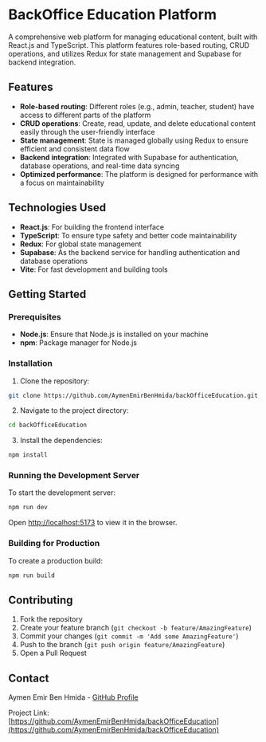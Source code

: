 # BackOffice Education Platform

A comprehensive web platform for managing educational content, built with React.js and TypeScript. This platform features role-based routing, CRUD operations, and utilizes Redux for state management and Supabase for backend integration.

## Features
- **Role-based routing**: Different roles (e.g., admin, teacher, student) have access to different parts of the platform
- **CRUD operations**: Create, read, update, and delete educational content easily through the user-friendly interface
- **State management**: State is managed globally using Redux to ensure efficient and consistent data flow
- **Backend integration**: Integrated with Supabase for authentication, database operations, and real-time data syncing
- **Optimized performance**: The platform is designed for performance with a focus on maintainability

## Technologies Used
- **React.js**: For building the frontend interface
- **TypeScript**: To ensure type safety and better code maintainability
- **Redux**: For global state management
- **Supabase**: As the backend service for handling authentication and database operations
- **Vite**: For fast development and building tools

## Getting Started

### Prerequisites
- **Node.js**: Ensure that Node.js is installed on your machine
- **npm**: Package manager for Node.js

### Installation

1. Clone the repository:
```bash
git clone https://github.com/AymenEmirBenHmida/backOfficeEducation.git
```

2. Navigate to the project directory:
```bash
cd backOfficeEducation
```

3. Install the dependencies:
```bash
npm install
```

### Running the Development Server

To start the development server:
```bash
npm run dev
```

Open [http://localhost:5173](http://localhost:5173) to view it in the browser.

### Building for Production

To create a production build:
```bash
npm run build
```

## Contributing

1. Fork the repository
2. Create your feature branch (`git checkout -b feature/AmazingFeature`)
3. Commit your changes (`git commit -m 'Add some AmazingFeature'`)
4. Push to the branch (`git push origin feature/AmazingFeature`)
5. Open a Pull Request

## Contact

Aymen Emir Ben Hmida - [GitHub Profile](https://github.com/AymenEmirBenHmida)

Project Link: [https://github.com/AymenEmirBenHmida/backOfficeEducation](https://github.com/AymenEmirBenHmida/backOfficeEducation)
